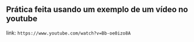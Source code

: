 ## Prática feita usando um exemplo de um vídeo no youtube
link: `https://www.youtube.com/watch?v=Bb-oe0izo8A`
